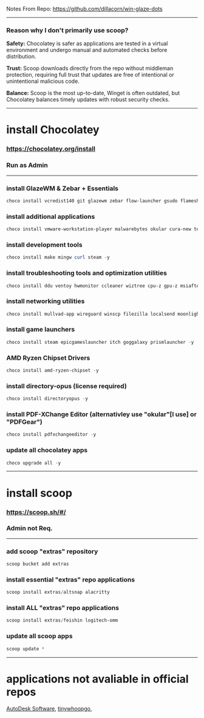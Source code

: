 Notes From Repo: https://github.com/dillacorn/win-glaze-dots

---

### Reason why I don't primarily use scoop?

**Safety:** Chocolatey is safer as applications are tested in a virtual environment and undergo manual and automated checks before distribution.

**Trust:** Scoop downloads directly from the repo without middleman protection, requiring full trust that updates are free of intentional or unintentional malicious code.

**Balance:** Scoop is the most up-to-date, Winget is often outdated, but Chocolatey balances timely updates with robust security checks.

---

# install Chocolatey
### https://chocolatey.org/install
### **Run as Admin**

---

### install GlazeWM & Zebar + Essentials
```powershell
choco install vcredist140 git glazewm zebar flow-launcher gsudo flameshot powertoys eartrumpet winspy wingetui fastfetch micro nircmd 7zip notepadplusplus everything qimgv mpv -y
```

### install additional applications
```powershell
choco install vmware-workstation-player malwarebytes okular cura-new telegram dorion ungoogled-chromium librewolf keepassxc bitwarden teamviewer krita shotcut gimp qbittorrent screentogif spotify betaflight-configurator obs-studio files flac -y
```

### install development tools
```powershell
choco install make mingw curl steam -y
```

### install troubleshooting tools and optimization utilities
```powershell
choco install ddu ventoy hwmonitor ccleaner wiztree cpu-z gpu-z msiafterburner -y
```

### install networking utilities
```powershell
choco install mullvad-app wireguard winscp filezilla localsend moonlight sunshine obs-ndi -y
```

### install game launchers
```powershell
choco install steam epicgameslauncher itch goggalaxy prismlauncher -y
```

### AMD Ryzen Chipset Drivers
```powershell
choco install amd-ryzen-chipset -y
```

### install directory-opus (license required) 
```powershell
choco install directoryopus -y
```

### install PDF-XChange Editor (alternativley use "okular"[**I use**] or "PDFGear")
```powershell
choco install pdfxchangeeditor -y
```

### update all chocolatey apps
```powershell
choco upgrade all -y
```

---

# install scoop
### https://scoop.sh/#/
### **Admin not Req.**

---

### add scoop "extras" repository
```powershell
scoop bucket add extras
```

### install essential "extras" repo applications
```powershell
scoop install extras/altsnap alacritty
```

### install ALL "extras" repo applications
```powershell
scoop install extras/feishin logitech-omm
```

### update all scoop apps
```powershell
scoop update *
```

---

# applications not avaliable in official repos
[AutoDesk Software](https://manage.autodesk.com/login?t=/products), [tinywhoopgo](https://tinywhoopgo.com/),
